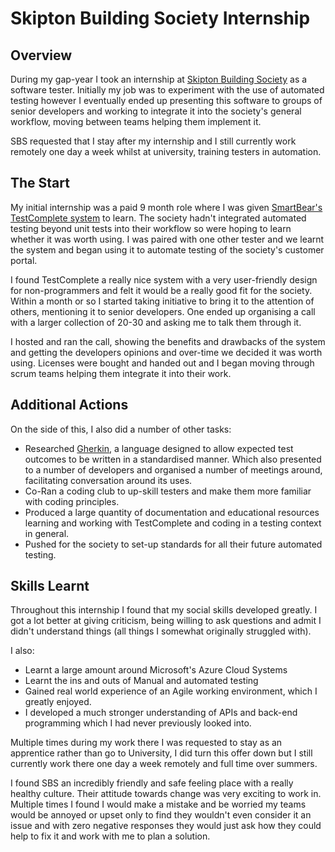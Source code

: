
# Skipton Building Society Internship

## Overview
During my gap-year I took an internship at [Skipton Building Society](https://www.skipton.co.uk/) as a software tester. Initially my job was to experiment with the use of automated testing however I eventually ended up presenting this software to groups of senior developers and working to integrate it into the society's general workflow, moving between teams helping them implement it.

SBS requested that I stay after my internship and I still currently work remotely one day a week whilst at university, training testers in automation. 

## The Start
My initial internship was a paid 9 month role where I was given [SmartBear's TestComplete system](https://smartbear.com/product/testcomplete/)  to learn. The society hadn't integrated automated testing beyond unit tests into their workflow so were hoping to learn whether it was worth using.
I was paired with one other tester and we learnt the system and began using it to automate testing of the society's customer portal.

I found TestComplete a really nice system with a very user-friendly design for non-programmers and felt it would be a really good fit for the society. Within a month or so I started taking initiative to bring it to the attention of others, mentioning it to senior developers. One ended up organising a call with a larger collection of 20-30 and asking me to talk them through it.

I hosted and ran the call, showing the benefits and drawbacks of the system and getting the developers opinions and over-time we decided it was worth using. Licenses were bought and handed out and I began moving through scrum teams helping them integrate it into their work.

## Additional Actions
On the side of this, I also did a number of other tasks:
- Researched [Gherkin](https://cucumber.io/docs/gherkin/reference/), a language designed to allow expected test outcomes to be written in a standardised manner. Which also presented to a number of developers and organised a number of meetings around, facilitating conversation around its uses. 
- Co-Ran a coding club to up-skill testers and make them more familiar with coding principles.
- Produced a large quantity of documentation and educational resources learning and working with TestComplete and coding in a testing context in general.
- Pushed for the society to set-up standards for all their future automated testing.

## Skills Learnt
Throughout this internship I found that my social skills developed greatly. I got a lot better at giving criticism, being willing to ask questions and admit I didn't understand things (all things I somewhat originally struggled with).

I also:
- Learnt a large amount around Microsoft's Azure Cloud Systems
- Learnt the ins and outs of Manual and automated testing
- Gained real world experience of an Agile working environment, which I greatly enjoyed. 
- I developed a much stronger understanding of APIs and back-end programming which I had never previously looked into.

Multiple times during my work there I was requested to stay as an apprentice rather than go to University, I did turn this offer down but I still currently work there one day a week remotely and full time over summers.

I found SBS an incredibly friendly and safe feeling place with a really healthy culture. Their attitude towards change was very exciting to work in. Multiple times I found I would make a mistake and be worried my teams would be annoyed or upset only to find they wouldn't even consider it an issue and with zero negative responses they would just ask how they could help to fix it and work with me to plan a solution.

